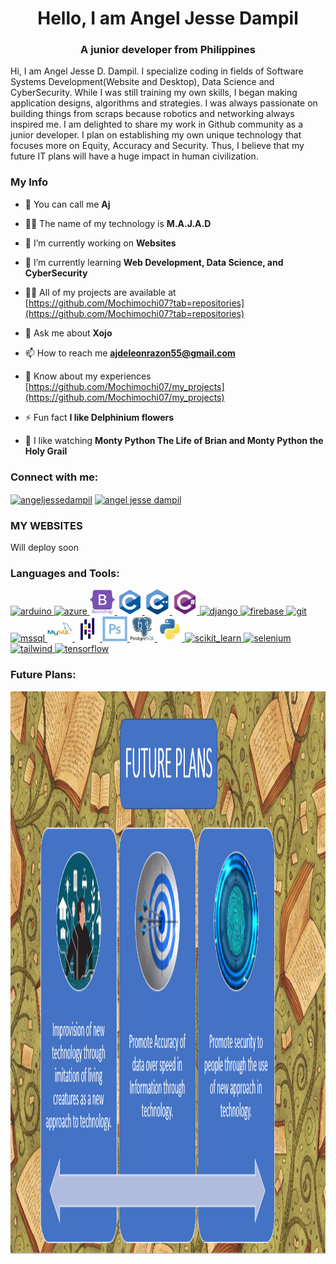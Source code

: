 <h1 align="center">Hello, I am Angel Jesse Dampil</h1>
<h3 align="center">A junior developer from Philippines</h3>

<p align="left">
Hi, I am Angel Jesse D. Dampil. I specialize coding in fields of Software Systems Development(Website and Desktop), Data Science and CyberSecurity. While I was still training my own skills, I began making application designs, algorithms and strategies. I was always passionate on building things from scraps because robotics and networking always inspired me. I am delighted to share my work in Github community as a junior developer. I plan on establishing my own unique technology that focuses more on Equity, Accuracy and Security. Thus, I believe that my future IT plans will have a huge impact in human civilization.
</p>

<h3 align="left">My Info</h3>

- 🤵 You can call me **Aj**

- 👨‍💻 The name of my technology is **M.A.J.A.D** 

- 🔭 I’m currently working on **Websites**

- 🌱 I’m currently learning **Web Development, Data Science, and CyberSecurity**

- 👨‍💻 All of my projects are available at [https://github.com/Mochimochi07?tab=repositories](https://github.com/Mochimochi07?tab=repositories)

- 💬 Ask me about **Xojo**

- 📫 How to reach me **ajdeleonrazon55@gmail.com**

- 📄 Know about my experiences [https://github.com/Mochimochi07/my_projects](https://github.com/Mochimochi07/my_projects)

- ⚡ Fun fact **I like Delphinium flowers**

- 🎥 I like watching **Monty Python The Life of Brian and Monty Python the Holy Grail**

<h3 align="left">Connect with me:</h3>
<p align="left">
<a href="https://stackoverflow.com/users/angeljessedampil" target="blank"><img align="center" src="https://raw.githubusercontent.com/rahuldkjain/github-profile-readme-generator/master/src/images/icons/Social/stack-overflow.svg" alt="angeljessedampil" height="30" width="40" /></a>
<a href="https://fb.com/angel jesse dampil" target="blank"><img align="center" src="https://raw.githubusercontent.com/rahuldkjain/github-profile-readme-generator/master/src/images/icons/Social/facebook.svg" alt="angel jesse dampil" height="30" width="40" /></a>
</p>

<h3 align="left">MY WEBSITES</h3>
<p align="left">

Will deploy soon 


</p>





<h3 align="left">Languages and Tools:</h3>
<p align="left"> <a href="https://www.arduino.cc/" target="_blank" rel="noreferrer"> <img src="https://cdn.worldvectorlogo.com/logos/arduino-1.svg" alt="arduino" width="40" height="40"/> </a> <a href="https://azure.microsoft.com/en-in/" target="_blank" rel="noreferrer"> <img src="https://www.vectorlogo.zone/logos/microsoft_azure/microsoft_azure-icon.svg" alt="azure" width="40" height="40"/> </a> <a href="https://getbootstrap.com" target="_blank" rel="noreferrer"> <img src="https://raw.githubusercontent.com/devicons/devicon/master/icons/bootstrap/bootstrap-plain-wordmark.svg" alt="bootstrap" width="40" height="40"/> </a> <a href="https://www.cprogramming.com/" target="_blank" rel="noreferrer"> <img src="https://raw.githubusercontent.com/devicons/devicon/master/icons/c/c-original.svg" alt="c" width="40" height="40"/> </a> <a href="https://www.w3schools.com/cpp/" target="_blank" rel="noreferrer"> <img src="https://raw.githubusercontent.com/devicons/devicon/master/icons/cplusplus/cplusplus-original.svg" alt="cplusplus" width="40" height="40"/> </a> <a href="https://www.w3schools.com/cs/" target="_blank" rel="noreferrer"> <img src="https://raw.githubusercontent.com/devicons/devicon/master/icons/csharp/csharp-original.svg" alt="csharp" width="40" height="40"/> </a> <a href="https://www.djangoproject.com/" target="_blank" rel="noreferrer"> <img src="https://cdn.worldvectorlogo.com/logos/django.svg" alt="django" width="40" height="40"/> </a> <a href="https://firebase.google.com/" target="_blank" rel="noreferrer"> <img src="https://www.vectorlogo.zone/logos/firebase/firebase-icon.svg" alt="firebase" width="40" height="40"/> </a> <a href="https://git-scm.com/" target="_blank" rel="noreferrer"> <img src="https://www.vectorlogo.zone/logos/git-scm/git-scm-icon.svg" alt="git" width="40" height="40"/> </a> <a href="https://www.microsoft.com/en-us/sql-server" target="_blank" rel="noreferrer"> <img src="https://www.svgrepo.com/show/303229/microsoft-sql-server-logo.svg" alt="mssql" width="40" height="40"/> </a> <a href="https://www.mysql.com/" target="_blank" rel="noreferrer"> <img src="https://raw.githubusercontent.com/devicons/devicon/master/icons/mysql/mysql-original-wordmark.svg" alt="mysql" width="40" height="40"/> </a> <a href="https://pandas.pydata.org/" target="_blank" rel="noreferrer"> <img src="https://raw.githubusercontent.com/devicons/devicon/2ae2a900d2f041da66e950e4d48052658d850630/icons/pandas/pandas-original.svg" alt="pandas" width="40" height="40"/> </a> <a href="https://www.photoshop.com/en" target="_blank" rel="noreferrer"> <img src="https://raw.githubusercontent.com/devicons/devicon/master/icons/photoshop/photoshop-line.svg" alt="photoshop" width="40" height="40"/> </a> <a href="https://www.postgresql.org" target="_blank" rel="noreferrer"> <img src="https://raw.githubusercontent.com/devicons/devicon/master/icons/postgresql/postgresql-original-wordmark.svg" alt="postgresql" width="40" height="40"/> </a> <a href="https://www.python.org" target="_blank" rel="noreferrer"> <img src="https://raw.githubusercontent.com/devicons/devicon/master/icons/python/python-original.svg" alt="python" width="40" height="40"/> </a> <a href="https://scikit-learn.org/" target="_blank" rel="noreferrer"> <img src="https://upload.wikimedia.org/wikipedia/commons/0/05/Scikit_learn_logo_small.svg" alt="scikit_learn" width="40" height="40"/> </a> <a href="https://www.selenium.dev" target="_blank" rel="noreferrer"> <img src="https://raw.githubusercontent.com/detain/svg-logos/780f25886640cef088af994181646db2f6b1a3f8/svg/selenium-logo.svg" alt="selenium" width="40" height="40"/> </a> <a href="https://tailwindcss.com/" target="_blank" rel="noreferrer"> <img src="https://www.vectorlogo.zone/logos/tailwindcss/tailwindcss-icon.svg" alt="tailwind" width="40" height="40"/> </a> <a href="https://www.tensorflow.org" target="_blank" rel="noreferrer"> <img src="https://www.vectorlogo.zone/logos/tensorflow/tensorflow-icon.svg" alt="tensorflow" width="40" height="40"/> </a> </p>

<h3 align="left">Future Plans:</h3>
<p align="center"> <a href="https://github.com/Mochimochi07/Mochimochi07/blob/main/ajs.PNG" > <img src="https://github.com/Mochimochi07/Mochimochi07/blob/main/ajs.PNG"  width="900" height="900"/> </a> </p>

